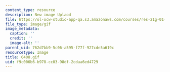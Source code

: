 ```yaml
---
content_type: resource
description: New image Uplaod
file: https://ol-ocw-studio-app-qa.s3.amazonaws.com/courses/res-21g-01-kana-spring-2010/f9c006b6b978cc0398df2cdaa6ed4729_0408.gif
file_type: image/gif
image_metadata:
  caption: ''
  credit: ''
  image-alt: ''
parent_uid: 762d7bb9-5c06-a595-f77f-927cde5a619c
resourcetype: Image
title: 0408.gif
uid: f9c006b6-b978-cc03-98df-2cdaa6ed4729
---
```

